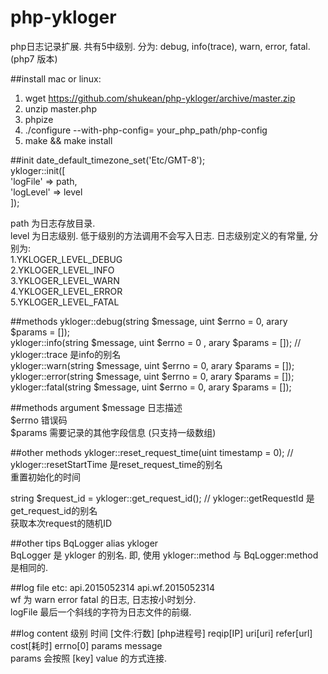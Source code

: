 # php-ykloger
php日志记录扩展. 共有5中级别. 分为:  debug,  info(trace), warn, error, fatal.  
(php7 版本)

##install
mac or linux:   
1.  wget https://github.com/shukean/php-ykloger/archive/master.zip  
2.  unzip master.php  
3.  phpize   
4.  ./configure --with-php-config= your_php_path/php-config  
5.  make && make install   

##init
date_default_timezone_set('Etc/GMT-8');  
ykloger::init([  
    'logFile' => path,   
    'logLevel' => level  
]);  

path 为日志存放目录.  
level 为日志级别. 低于级别的方法调用不会写入日志.  日志级别定义的有常量, 分别为:   
1.YKLOGER_LEVEL_DEBUG  
2.YKLOGER_LEVEL_INFO  
3.YKLOGER_LEVEL_WARN  
4.YKLOGER_LEVEL_ERROR  
5.YKLOGER_LEVEL_FATAL  

##methods
ykloger::debug(string $message, uint $errno = 0, arary $params = []);  
ykloger::info(string $message, uint $errno = 0 , arary $params = []); // ykloger::trace 是info的别名  
ykloger::warn(string $message, uint $errno = 0, arary $params = []);  
ykloger::error(string $message, uint $errno = 0, arary $params = []);   
ykloger::fatal(string $message, uint $errno = 0, arary $params = []);  

##methods argument
$message  日志描述  
$errno    错误码  
$params   需要记录的其他字段信息 (只支持一级数组)  

##other methods
ykloger::reset_request_time(uint timestamp = 0); // ykloger::resetStartTime 是reset_request_time的别名  
重置初始化的时间  

string $request_id = ykloger::get_request_id(); // ykloger::getRequestId 是get_request_id的别名  
获取本次request的随机ID  

##other tips
BqLogger alias ykloger  
BqLogger 是 ykloger 的别名. 即, 使用 ykloger::method 与 BqLogger:method 是相同的.  

##log file
etc: api.2015052314   api.wf.2015052314  
wf 为 warn error  fatal 的日志, 日志按小时划分.  
logFile 最后一个斜线的字符为日志文件的前缀.   


##log content
级别 时间 [文件:行数] [php进程号] reqip[IP] uri[uri] refer[url] cost[耗时] errno[0]  params message  
params 会按照 [key] value 的方式连接.  

